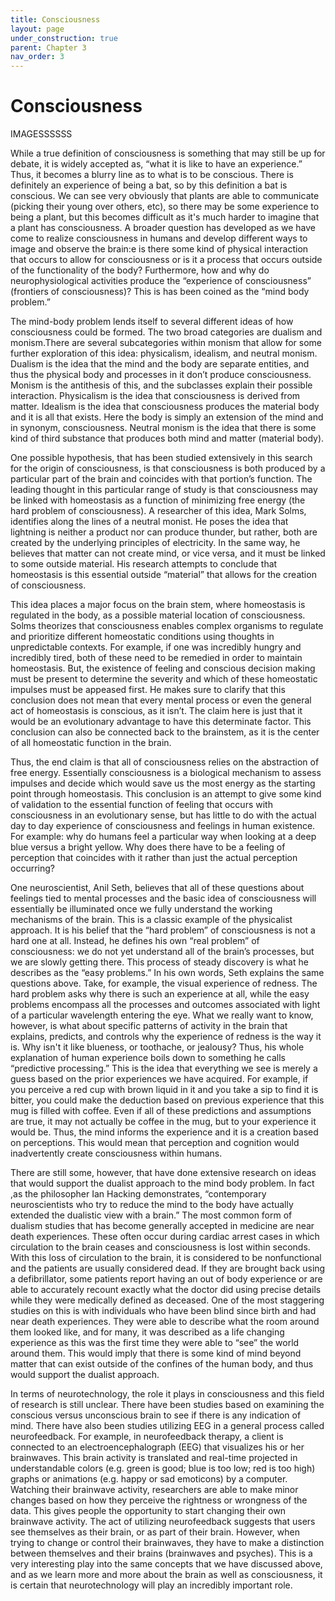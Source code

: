 ```yaml
---
title: Consciousness
layout: page
under_construction: true
parent: Chapter 3
nav_order: 3
---
```


# Consciousness
IMAGESSSSSS

While a true definition of consciousness is something that may still be up for debate, it is widely accepted as, “what it is like to have an experience.” Thus, it becomes a blurry line as to what is to be conscious. There is definitely an experience of being a bat, so by this definition a bat is conscious. We can see very obviously that plants are able to communicate (picking their young over others, etc), so there may be some experience to being a plant, but this becomes difficult as it's much harder to imagine that a plant has consciousness. A broader question has developed as we have come to realize consciousness in humans and develop different ways to image and observe the brain:e is there some kind of physical interaction that occurs to allow for consciousness or is it  a process that occurs outside of the functionality of the body? Furthermore, how and why do neurophysiological activities produce the “experience of consciousness” (frontiers of consciousness)? This is has been coined as the “mind body problem.”

The mind-body problem lends itself to several  different ideas of how consciousness could be formed. The two broad categories are dualism and monism.There are several subcategories within monism that allow for some further exploration of this idea: physicalism, idealism, and neutral monism. Dualism is the idea that the mind and the body are separate entities, and thus the physical body and processes in it don’t produce consciousness. Monism is the antithesis of this, and the subclasses explain their possible interaction. Physicalism is the idea that consciousness is derived from matter. Idealism is the idea that consciousness produces the material body and it is all that exists. Here the body is simply an extension of the mind and in synonym, consciousness.  Neutral monism is the idea that there is some kind of third substance that produces both mind and matter (material body).

One possible hypothesis, that has been studied extensively in this search for the origin of consciousness, is that consciousness  is both produced by a particular part of the brain and coincides with that portion’s function. The leading thought in this particular range of study is that consciousness may be linked with homeostasis as a function of minimizing free energy (the hard problem of consciousness). A researcher of this idea, Mark Solms, identifies along the lines of a neutral monist. He poses the idea that lightning is neither a product nor can produce  thunder, but rather, both are created by the underlying principles of electricity. In the same way, he believes that matter can not create mind, or vice versa, and it must be linked to some outside material. His research attempts to conclude that homeostasis is this essential outside “material” that allows for the creation of consciousness.

This idea places a major focus on the brain stem, where homeostasis is regulated in the body, as a possible material location of consciousness. Solms theorizes that consciousness enables complex organisms to regulate and prioritize different homeostatic conditions using thoughts in unpredictable contexts. For example, if one was incredibly hungry and incredibly tired, both of these need to be remedied in order to maintain homeostasis. But, the existence of feeling and conscious decision making must be present to determine the severity and which of these homeostatic impulses must be appeased first. He makes sure to clarify that this conclusion does not mean that every mental process or even the general act of homeostasis is conscious, as it isn’t. The claim here is just that it would be an evolutionary advantage to have this determinate factor. This conclusion can also be connected back to the brainstem, as it is the center of all homeostatic function in the brain.

Thus, the end claim is that all of consciousness relies on the abstraction of free energy. Essentially consciousness is a biological mechanism to assess impulses and decide which would save us the most energy as the starting point through homeostasis. This conclusion is an attempt to give some kind of validation to the essential function of feeling that occurs with consciousness in an evolutionary sense, but has little to do with the actual day to day experience of consciousness and feelings in human existence. For example: why do humans feel a particular way when looking at a deep blue versus a bright yellow. Why does there have to be a feeling of perception that coincides with it rather than just the actual perception occurring?

One neuroscientist, Anil Seth, believes that all of these questions about feelings tied to mental processes and the basic idea of consciousness will essentially be illuminated once we fully understand the working mechanisms of the brain. This is a classic example of the physicalist approach. It is his belief that the “hard problem” of consciousness is not a hard one at all. Instead, he defines his own “real problem” of consciousness: we do not yet understand all of the brain’s processes, but we are slowly getting there. This process of steady discovery is what he describes as the “easy problems.” In his own words, Seth explains the same questions above.  Take, for example, the visual experience of redness. The hard problem asks why there is such an experience at all, while the easy problems encompass all the processes and outcomes associated with light of a particular wavelength entering the eye. What we really want to know, however, is what about specific patterns of activity in the brain that explains, predicts, and controls why the experience of redness is the way it is. Why isn't it like blueness, or toothache, or jealousy? Thus, his whole explanation of human experience boils down to something he calls “predictive processing.” This is the idea that everything we see is merely a guess based on the prior experiences we have acquired. For example, if you perceive a red cup with brown liquid in it and you take a sip to find it is bitter, you could make the deduction based on previous experience that this mug is filled with coffee. Even if all of these predictions and assumptions are true, it may not actually be coffee in the mug, but to your experience it would be. Thus, the mind informs the experience and it is a creation based on perceptions. This would mean that perception and cognition would inadvertently create consciousness within humans.

There are still some, however, that have done extensive research on ideas that would support the dualist approach to the mind body problem. In fact ,as the philosopher Ian Hacking demonstrates, “contemporary neuroscientists who try to reduce the mind to the body have actually extended the dualistic view with a brain.” The most common form of dualism studies that has become generally accepted in medicine are near death experiences. These often occur during cardiac arrest cases in which circulation to the brain ceases and consciousness is lost within seconds. With this loss of circulation to the brain, it is considered to be nonfunctional and the patients are usually considered dead. If they are brought back using a defibrillator, some patients report having an out of body experience or are able to accurately recount exactly what the doctor did using precise details while they were medically defined as deceased. One of the most staggering studies on this is with individuals who have been blind since birth and had near death experiences. They were able to describe what the room around them looked like, and for many, it was described as a life changing experience as this was the first time they were able to “see” the world around them. This would imply that there is some kind of mind beyond matter that can exist outside of the confines of the human body, and thus would support the dualist approach.

In terms of neurotechnology, the role it plays in consciousness and this field of research is still unclear. There have been studies based on examining the conscious versus unconscious brain to see if there is any indication of mind. There have also been studies utilizing EEG in a general process called neurofeedback. For example, in neurofeedback therapy, a client is connected to an electroencephalograph (EEG) that visualizes his or her brainwaves. This brain activity is translated and real-time projected in understandable colors (e.g. green is good; blue is too low; red is too high) graphs or animations (e.g. happy or sad emoticons) by a computer. Watching their brainwave activity, researchers are able to make minor changes based on how they perceive the rightness or wrongness of the data. This gives people the opportunity to start changing their own brainwave activity. The act of utilizing neurofeedback suggests that users see themselves as their brain, or as part of their brain. However, when trying to change or control their brainwaves, they have to make a distinction between themselves and their brains (brainwaves and psyches). This is a very interesting play into the same concepts that we have discussed above, and as we learn more and more about the brain as well as consciousness, it is certain that neurotechnology will play an incredibly important role.